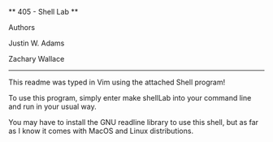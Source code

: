 ** 405 - Shell Lab **

Authors

Justin W. Adams

Zachary Wallace

-----------------------------------------------------
This readme was typed in Vim using the attached Shell program!

To use this program, simply enter 
make shellLab
into your command line and run in your usual way.

You may have to install the GNU readline library to use this shell, but as far as I know it comes with MacOS and Linux distributions.
